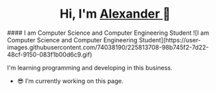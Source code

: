 <h1 align = "center"> Hi, I'm <a href = "https://github.com/ImperialEQZ" target = "_blank"> Alexander </a> 👋 </h1>
#### I am Computer Science and Computer Engineering Student
![I am Computer Science and Computer Engineering Student](https://user-images.githubusercontent.com/74038190/225813708-98b745f2-7d22-48cf-9150-083f1b00d6c9.gif)

I'm learning programming and developing in this business.

- :sunglasses: I’m currently working on this page. 
<!--
**ImperialEQZ/ImperialEQZ** is a ✨ _special_ ✨ repository because its `README.md` (this file) appears on your GitHub profile.

